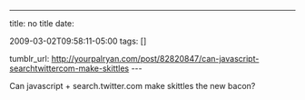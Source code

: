 ---
title: no title
date:

 2009-03-02T09:58:11-05:00 
tags:  []

tumblr_url:
http://yourpalryan.com/post/82820847/can-javascript-searchtwittercom-make-skittles
\-\--

Can javascript + search.twitter.com make skittles the new bacon?
